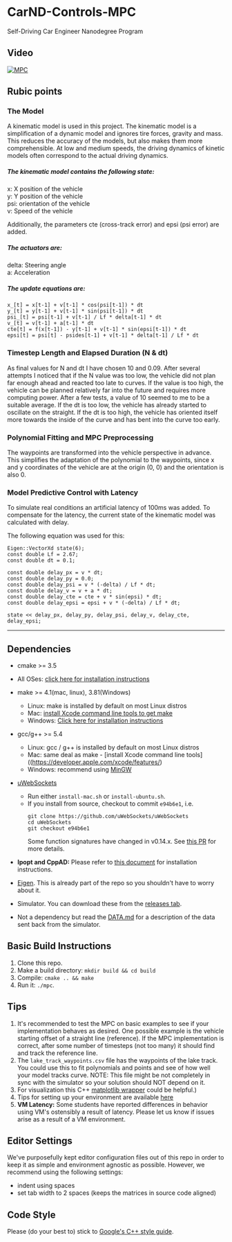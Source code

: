 # CarND-Controls-MPC
Self-Driving Car Engineer Nanodegree Program

## Video
[![MPC](http://img.youtube.com/vi/H5Z6NXRMo2s/0.jpg)](http://www.youtube.com/watch?v=H5Z6NXRMo2s "MPC")

## Rubic points

### The Model

A kinematic model is used in this project. The kinematic model is a simplification of a dynamic model and ignores tire forces, gravity and mass.  This reduces the accuracy of the models, but also makes them more comprehensible.
At low and medium speeds, the driving dynamics of kinetic models often correspond to the actual driving dynamics.

##### The kinematic model contains the following state:
x: X position of the vehicle  
y: Y position of the vehicle  
psi: orientation of the vehicle  
v: Speed of the vehicle

Additionally, the parameters cte (cross-track error) and epsi (psi error) are added.

##### The actuators are:
delta: Steering angle  
a: Acceleration

##### The update equations are:
```
x_[t] = x[t-1] + v[t-1] * cos(psi[t-1]) * dt  
y_[t] = y[t-1] + v[t-1] * sin(psi[t-1]) * dt  
psi_[t] = psi[t-1] + v[t-1] / Lf * delta[t-1] * dt  
v_[t] = v[t-1] + a[t-1] * dt  
cte[t] = f(x[t-1]) - y[t-1] + v[t-1] * sin(epsi[t-1]) * dt  
epsi[t] = psi[t] - psides[t-1] + v[t-1] * delta[t-1] / Lf * dt  
```

### Timestep Length and Elapsed Duration (N & dt)

As final values for N and dt I have chosen 10 and 0.09. After several attempts I noticed that if the N value was too low, the vehicle did not plan far enough ahead and reacted too late to curves. If the value is too high, the vehicle can be planned relatively far into the future and requires more computing power. After a few tests, a value of 10 seemed to me to be a suitable average. If the dt is too low, the vehicle has already started to oscillate on the straight. If the dt is too high, the vehicle has oriented itself more towards the inside of the curve and has bent into the curve too early.

### Polynomial Fitting and MPC Preprocessing

The waypoints are transformed into the vehicle perspective in advance. This simplifies the adaptation of the polynomial to the waypoints, since x and y coordinates of the vehicle are at the origin (0, 0) and the orientation is also 0.

### Model Predictive Control with Latency

To simulate real conditions an artificial latency of 100ms was added. To compensate for the latency, the current state of the kinematic model was calculated with delay.

The following equation was used for this:
```
Eigen::VectorXd state(6);  
const double Lf = 2.67;  
const double dt = 0.1;  

const double delay_px = v * dt;  
const double delay_py = 0.0;  
const double delay_psi = v * (-delta) / Lf * dt;  
const double delay_v = v + a * dt;  
const double delay_cte = cte + v * sin(epsi) * dt;  
const double delay_epsi = epsi + v * (-delta) / Lf * dt;  

state << delay_px, delay_py, delay_psi, delay_v, delay_cte, delay_epsi;  
```

---

## Dependencies

* cmake >= 3.5
 * All OSes: [click here for installation instructions](https://cmake.org/install/)
* make >= 4.1(mac, linux), 3.81(Windows)
  * Linux: make is installed by default on most Linux distros
  * Mac: [install Xcode command line tools to get make](https://developer.apple.com/xcode/features/)
  * Windows: [Click here for installation instructions](http://gnuwin32.sourceforge.net/packages/make.htm)
* gcc/g++ >= 5.4
  * Linux: gcc / g++ is installed by default on most Linux distros
  * Mac: same deal as make - [install Xcode command line tools]((https://developer.apple.com/xcode/features/)
  * Windows: recommend using [MinGW](http://www.mingw.org/)
* [uWebSockets](https://github.com/uWebSockets/uWebSockets)
  * Run either `install-mac.sh` or `install-ubuntu.sh`.
  * If you install from source, checkout to commit `e94b6e1`, i.e.
    ```
    git clone https://github.com/uWebSockets/uWebSockets
    cd uWebSockets
    git checkout e94b6e1
    ```
    Some function signatures have changed in v0.14.x. See [this PR](https://github.com/udacity/CarND-MPC-Project/pull/3) for more details.

* **Ipopt and CppAD:** Please refer to [this document](https://github.com/udacity/CarND-MPC-Project/blob/master/install_Ipopt_CppAD.md) for installation instructions.
* [Eigen](http://eigen.tuxfamily.org/index.php?title=Main_Page). This is already part of the repo so you shouldn't have to worry about it.
* Simulator. You can download these from the [releases tab](https://github.com/udacity/self-driving-car-sim/releases).
* Not a dependency but read the [DATA.md](./DATA.md) for a description of the data sent back from the simulator.


## Basic Build Instructions

1. Clone this repo.
2. Make a build directory: `mkdir build && cd build`
3. Compile: `cmake .. && make`
4. Run it: `./mpc`.

## Tips

1. It's recommended to test the MPC on basic examples to see if your implementation behaves as desired. One possible example
is the vehicle starting offset of a straight line (reference). If the MPC implementation is correct, after some number of timesteps
(not too many) it should find and track the reference line.
2. The `lake_track_waypoints.csv` file has the waypoints of the lake track. You could use this to fit polynomials and points and see of how well your model tracks curve. NOTE: This file might be not completely in sync with the simulator so your solution should NOT depend on it.
3. For visualization this C++ [matplotlib wrapper](https://github.com/lava/matplotlib-cpp) could be helpful.)
4.  Tips for setting up your environment are available [here](https://classroom.udacity.com/nanodegrees/nd013/parts/40f38239-66b6-46ec-ae68-03afd8a601c8/modules/0949fca6-b379-42af-a919-ee50aa304e6a/lessons/f758c44c-5e40-4e01-93b5-1a82aa4e044f/concepts/23d376c7-0195-4276-bdf0-e02f1f3c665d)
5. **VM Latency:** Some students have reported differences in behavior using VM's ostensibly a result of latency.  Please let us know if issues arise as a result of a VM environment.

## Editor Settings

We've purposefully kept editor configuration files out of this repo in order to
keep it as simple and environment agnostic as possible. However, we recommend
using the following settings:

* indent using spaces
* set tab width to 2 spaces (keeps the matrices in source code aligned)

## Code Style

Please (do your best to) stick to [Google's C++ style guide](https://google.github.io/styleguide/cppguide.html).
